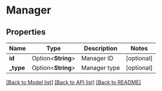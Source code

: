 # Manager

## Properties

Name | Type | Description | Notes
------------ | ------------- | ------------- | -------------
**id** | Option<**String**> | Manager ID | [optional]
**_type** | Option<**String**> | Manager type | [optional]

[[Back to Model list]](../README.md#documentation-for-models) [[Back to API list]](../README.md#documentation-for-api-endpoints) [[Back to README]](../README.md)


